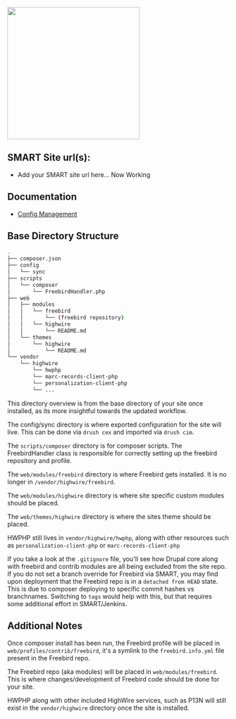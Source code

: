 <a href="https://www.highwirepress.com"><img src="https://www.highwirepress.com/wp-content/themes/highwirepress/assets/images/highwirepress-logo.svg" height="auto" width="300"></a>

## SMART Site url(s):
 - Add your SMART site url here... Now Working

## Documentation
 - [Config Management](docs/CONFIG.md)

## Base Directory Structure
```bash
.
├── composer.json
├── config
│   └── sync
├── scripts
│   └── composer
│       └── FreebirdHandler.php
├── web
│   ├── modules
│   │   └── freebird
│   │       └── (freebird repository)
│   │   └── highwire
│   │       └── README.md
│   └── themes
│       └── highwire
│           └── README.md
└── vendor
    └── highwire
        └── hwphp
        └── marc-records-client-php
        └── personalization-client-php
        └── ...
```
This directory overview is from the base directory of your site once installed, as its more insightful towards the updated workflow.

The config/sync directory is where exported configuration for the site will live. This can be done via `drush cex` and imported via `drush cim`.

The `scripts/composer` directory is for composer scripts. The FreebirdHandler class is responsible for correctly setting up the freebird repository and profile.

The `web/modules/freebird` directory is where Freebird gets installed. It is no longer in `/vendor/highwire/freebird`.

The `web/modules/highwire` directory is where site specific custom modules should be placed.

The `web/themes/highwire` directory is where the sites theme should be placed.

HWPHP still lives in `vendor/highwire/hwphp`, along with other resources such as `personalization-client-php` or `marc-records-client-php`

If you take a look at the `.gitignore` file, you'll see how Drupal core along with freebird and contrib modules are all being excluded from the site repo. If you do not set a branch override for Freebird via SMART, you may find upon deployment that the Freebird repo is in a `detached from HEAD` state. This is due to composer deploying to specific commit hashes vs branchnames. Switching to `tags` would help with this, but that requires some additional effort in SMART/Jenkins.

## Additional Notes
Once composer install has been run, the Freebird profile will be placed in `web/profiles/contrib/freebird`, it's a symlink to the `freebird.info.yml` file present in the Freebird repo.

The Freebird repo (aka modules) will be placed in `web/modules/freebird`. This is where changes/development of Freebird code should be done for your site.

HWPHP along with other included HighWire services, such as P13N will still exist in the `vendor/highwire` directory once the site is installed.
